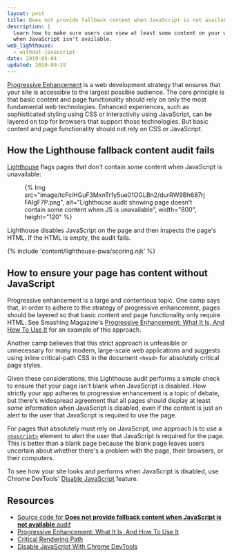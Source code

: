 ```yaml
---
layout: post
title: Does not provide fallback content when JavaScript is not available
description: |
  Learn how to make sure users can view at least some content on your web page
  when JavaScript isn't available.
web_lighthouse:
  - without-javascript
date: 2019-05-04
updated: 2019-09-19
---
```


[Progressive Enhancement](https://en.wikipedia.org/wiki/Progressive_enhancement)
is a web development strategy that ensures that your site is accessible to the
largest possible audience. The core principle is that
basic content and page functionality should rely on
only the most fundamental web technologies.
Enhanced experiences, such as sophisticated
styling using CSS or interactivity using JavaScript, can be layered on top for
browsers that support those technologies. But basic content and page
functionality should not rely on CSS or JavaScript.

## How the Lighthouse fallback content audit fails

[Lighthouse](https://developer.chrome.com/docs/lighthouse/overview/)
flags pages that don't contain _some_ content
when JavaScript is unavailable:

<figure>
  {% Img src="image/tcFciHGuF3MxnTr1y5ue01OGLBn2/durRW9Bh687rjFAIgF7P.png", alt="Lighthouse audit showing page doesn't contain some content when JS is unavailable", width="800", height="120" %}
</figure>

Lighthouse disables JavaScript on the page and then inspects the page's HTML. If
the HTML is empty, the audit fails.

{% include 'content/lighthouse-pwa/scoring.njk' %}

## How to ensure your page has content without JavaScript

Progressive enhancement is a large and contentious topic. One camp says that,
in order to adhere to the strategy of progressive enhancement, pages should
be layered so that basic content and page functionality only require HTML.
See Smashing Magazine's
[Progressive Enhancement: What It Is, And How To Use It](https://www.smashingmagazine.com/2009/04/progressive-enhancement-what-it-is-and-how-to-use-it/)
for an example of this approach.

Another camp believes that this strict approach is unfeasible or unnecessary
for many modern, large-scale web applications and suggests using inline
critical-path CSS in the document `<head>` for absolutely critical page styles.

Given these considerations, this Lighthouse audit performs a simple check to
ensure that your page isn't blank when JavaScript is disabled. How strictly your
app adheres to progressive enhancement is a topic of debate, but there's
widespread agreement that all pages should display at least *some* information
when JavaScript is disabled, even if the content is just an alert to the user
that JavaScript is required to use the page.

For pages that absolutely must rely on JavaScript, one approach is to use a
[`<noscript>`](https://developer.mozilla.org/docs/Web/HTML/Element/noscript)
element to alert the user that JavaScript is required for the page. This is
better than a blank page because the blank page leaves users uncertain
about whether there's a problem with the page, their browsers, or their
computers.

To see how your site looks and performs when JavaScript is disabled, use
Chrome DevTools' [Disable JavaScript](https://developer.chrome.com/docs/devtools/javascript/disable/) feature.

## Resources

- [Source code for **Does not provide fallback content when JavaScript is not available** audit](https://github.com/GoogleChrome/lighthouse/blob/master/lighthouse-core/audits/without-javascript.js)
- [Progressive Enhancement: What It Is, And How To Use It](https://www.smashingmagazine.com/2009/04/progressive-enhancement-what-it-is-and-how-to-use-it/)
- [Critical Rendering Path](/critical-rendering-path/)
- [Disable JavaScript With Chrome DevTools](https://developer.chrome.com/docs/devtools/javascript/disable/)
